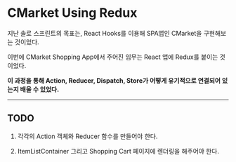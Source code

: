 # CMarket Using Redux

지난 솔로 스프린트의 목표는, React Hooks를 이용해 SPA앱인 CMarket을 구현해보는 것이었다.

이번에 CMarket Shopping App에서 주어진 임무는 React 앱에 Redux를 붙이는 것이었다.

**이 과정을 통해 Action, Reducer, Dispatch, Store가 어떻게 유기적으로 연결되어 있는지 배울 수 있었다.**

---

## TODO

1. 각각의 Action 객체와 Reducer 함수를 만들어야 한다.

2. ItemListContainer 그리고 Shopping Cart 페이지에 렌더링을 해주어야 한다.
